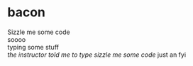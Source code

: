 # bacon

  Sizzle me some code <br>
soooo <br>
typing some stuff <br>
*the instructor told me to type sizzle me some code*
just an fyi
